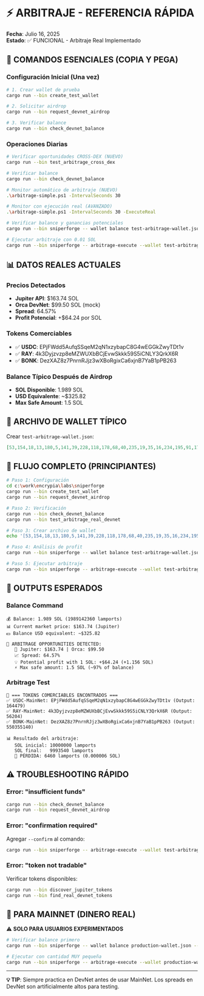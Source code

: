 # ⚡ ARBITRAJE - REFERENCIA RÁPIDA

**Fecha**: Julio 16, 2025  
**Estado**: ✅ FUNCIONAL - Arbitraje Real Implementado

## 🚀 COMANDOS ESENCIALES (COPIA Y PEGA)

### Configuración Inicial (Una vez)
```bash
# 1. Crear wallet de prueba
cargo run --bin create_test_wallet

# 2. Solicitar airdrop
cargo run --bin request_devnet_airdrop

# 3. Verificar balance
cargo run --bin check_devnet_balance
```

### Operaciones Diarias
```bash
# Verificar oportunidades CROSS-DEX (NUEVO)
cargo run --bin test_arbitrage_cross_dex

# Verificar balance
cargo run --bin check_devnet_balance

# Monitor automático de arbitraje (NUEVO)
.\arbitrage-simple.ps1 -IntervalSeconds 30

# Monitor con ejecución real (AVANZADO)
.\arbitrage-simple.ps1 -IntervalSeconds 30 -ExecuteReal

# Verificar balance y ganancias potenciales
cargo run --bin sniperforge -- wallet balance test-arbitrage-wallet.json --network devnet

# Ejecutar arbitraje con 0.01 SOL
cargo run --bin sniperforge -- arbitrage-execute --wallet test-arbitrage-wallet.json --network devnet --amount 0.01 --confirm
```

## 📊 DATOS REALES ACTUALES

### Precios Detectados
- **Jupiter API**: $163.74 SOL
- **Orca DevNet**: $99.50 SOL (mock)
- **Spread**: 64.57%
- **Profit Potencial**: +$64.24 por SOL

### Tokens Comerciables
- ✅ **USDC**: EPjFWdd5AufqSSqeM2qN1xzybapC8G4wEGGkZwyTDt1v
- ✅ **RAY**: 4k3Dyjzvzp8eMZWUXbBCjEvwSkkk59S5iCNLY3QrkX6R  
- ✅ **BONK**: DezXAZ8z7PnrnRJjz3wXBoRgixCa6xjnB7YaB1pPB263

### Balance Típico Después de Airdrop
- **SOL Disponible**: 1.989 SOL
- **USD Equivalente**: ~$325.82
- **Max Safe Amount**: 1.5 SOL

## 🔧 ARCHIVO DE WALLET TÍPICO

Crear `test-arbitrage-wallet.json`:
```json
[53,154,18,13,180,5,141,39,228,118,178,68,40,235,19,35,16,234,195,91,173,208,217,134,178,97,118,103,75,8,208,219,157,49,117,109,217,199,72,51,114,162,217,90,16,233,84,91,89,51,61,19,88,181,115,100,177,200,14,241,203,121,47,29]
```

## 🎯 FLUJO COMPLETO (PRINCIPIANTES)

```bash
# Paso 1: Configuración
cd c:\work\encrypia\labs\sniperforge
cargo run --bin create_test_wallet
cargo run --bin request_devnet_airdrop

# Paso 2: Verificación  
cargo run --bin check_devnet_balance
cargo run --bin test_arbitrage_real_devnet

# Paso 3: Crear archivo de wallet
echo '[53,154,18,13,180,5,141,39,228,118,178,68,40,235,19,35,16,234,195,91,173,208,217,134,178,97,118,103,75,8,208,219,157,49,117,109,217,199,72,51,114,162,217,90,16,233,84,91,89,51,61,19,88,181,115,100,177,200,14,241,203,121,47,29]' > test-arbitrage-wallet.json

# Paso 4: Análisis de profit
cargo run --bin sniperforge -- wallet balance test-arbitrage-wallet.json --network devnet

# Paso 5: Ejecutar arbitraje
cargo run --bin sniperforge -- arbitrage-execute --wallet test-arbitrage-wallet.json --network devnet --amount 0.01 --confirm
```

## 🚨 OUTPUTS ESPERADOS

### Balance Command
```
💰 Balance: 1.989 SOL (1989142360 lamports)
📊 Current market price: $163.74 (Jupiter)
💵 Balance USD equivalent: ~$325.82

🎯 ARBITRAGE OPPORTUNITIES DETECTED:
   🔄 Jupiter: $163.74 | Orca: $99.50
   📈 Spread: 64.57% 
   💡 Potential profit with 1 SOL: +$64.24 (+1.156 SOL)
   ⚡ Max safe amount: 1.5 SOL (~97% of balance)
```

### Arbitrage Test
```
🎯 === TOKENS COMERCIABLES ENCONTRADOS ===
✅ USDC-MainNet: EPjFWdd5AufqSSqeM2qN1xzybapC8G4wEGGkZwyTDt1v (Output: 164479)
✅ RAY-MainNet: 4k3Dyjzvzp8eMZWUXbBCjEvwSkkk59S5iCNLY3QrkX6R (Output: 56204)
✅ BONK-MainNet: DezXAZ8z7PnrnRJjz3wXBoRgixCa6xjnB7YaB1pPB263 (Output: 550355140)

📊 Resultado del arbitraje:
   SOL inicial: 10000000 lamports
   SOL final:   9993540 lamports
   💸 PÉRDIDA: 6460 lamports (0.000006 SOL)
```

## ⚠️ TROUBLESHOOTING RÁPIDO

### Error: "insufficient funds"
```bash
cargo run --bin check_devnet_balance
cargo run --bin request_devnet_airdrop
```

### Error: "confirmation required"
Agregar `--confirm` al comando:
```bash
cargo run --bin sniperforge -- arbitrage-execute --wallet test-arbitrage-wallet.json --network devnet --amount 0.01 --confirm
```

### Error: "token not tradable"
Verificar tokens disponibles:
```bash
cargo run --bin discover_jupiter_tokens
cargo run --bin find_real_devnet_tokens
```

## 🎯 PARA MAINNET (DINERO REAL)

⚠️ **SOLO PARA USUARIOS EXPERIMENTADOS**

```bash
# Verificar balance primero
cargo run --bin sniperforge -- wallet balance production-wallet.json --network mainnet

# Ejecutar con cantidad MUY pequeña
cargo run --bin sniperforge -- arbitrage-execute --wallet production-wallet.json --network mainnet --amount 0.001 --confirm
```

---

**💡 TIP**: Siempre practica en DevNet antes de usar MainNet. Los spreads en DevNet son artificialmente altos para testing.
